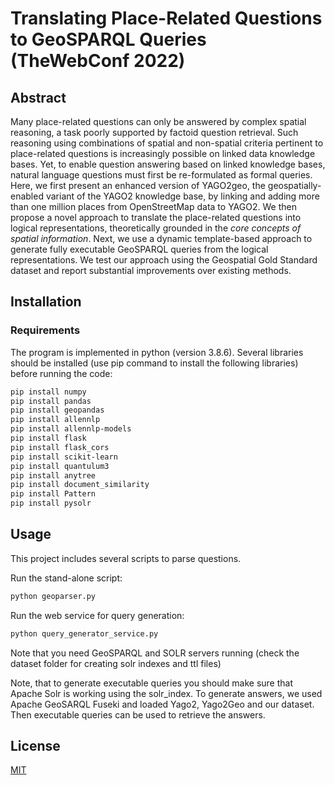 # Translating Place-Related Questions to GeoSPARQL Queries (TheWebConf 2022)

## Abstract
Many place-related questions can only be answered by complex spatial reasoning, a task poorly supported by factoid question retrieval. Such reasoning using combinations of spatial and non-spatial criteria pertinent to place-related questions is increasingly possible on linked data knowledge bases. Yet, to enable question answering based on linked knowledge bases, natural language questions must first be re-formulated as formal queries. Here, we first present an enhanced version of YAGO2geo, the geospatially-enabled variant of the YAGO2 knowledge base, by linking and adding more than one million places from OpenStreetMap data to YAGO2. We then propose a novel approach to translate the place-related questions into logical representations, theoretically grounded in the _core concepts of spatial information_. Next, we use a dynamic template-based approach to generate fully executable GeoSPARQL queries from the logical representations. We test our approach using the Geospatial Gold Standard dataset and report substantial improvements over existing methods.

## Installation

### Requirements

The program is implemented in python (version 3.8.6). Several libraries should be installed (use pip command to install
the following libraries) before running the code:

```bash
pip install numpy
pip install pandas
pip install geopandas
pip install allennlp
pip install allennlp-models
pip install flask
pip install flask_cors
pip install scikit-learn
pip install quantulum3
pip install anytree
pip install document_similarity
pip install Pattern
pip install pysolr
```

## Usage

This project includes several scripts to parse questions.

Run the stand-alone script:

```python
python geoparser.py
```

Run the web service for query generation:

```python
python query_generator_service.py
```

Note that you need GeoSPARQL and SOLR servers running (check the dataset folder for creating solr indexes and ttl files)

Note, that to generate executable queries you should make sure that Apache Solr is working using the solr_index.
To generate answers, we used Apache GeoSARQL Fuseki and loaded Yago2, Yago2Geo and our dataset. Then executable queries can be used to retrieve the answers.
## License

[MIT](https://opensource.org/licenses/MIT)
